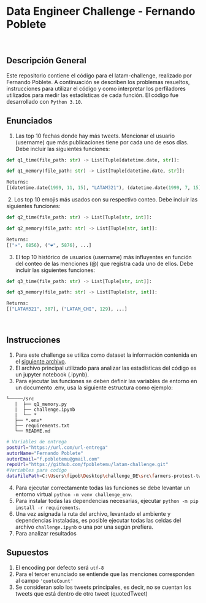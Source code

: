 # Data Engineer Challenge - Fernando Poblete
​
## Descripción General
Este repositorio contiene el código para el latam-challenge, realizado por Fernando Poblete. A continuación se describen los problemas resueltos, instrucciones para utilizar el código y como interpretar los perfiladores utilizados para medir las estadísticas de cada función. El código fue desarrollado con `Python 3.10`.

## Enunciados

1. Las top 10 fechas donde hay más tweets. Mencionar el usuario (username) que más publicaciones tiene por cada uno de esos días. Debe incluir las siguientes funciones:
```python
def q1_time(file_path: str) -> List[Tuple[datetime.date, str]]:
```
```python
def q1_memory(file_path: str) -> List[Tuple[datetime.date, str]]:
```
```python
Returns: 
[(datetime.date(1999, 11, 15), "LATAM321"), (datetime.date(1999, 7, 15), "LATAM_CHI"), ...]
```
​
2. Los top 10 emojis más usados con su respectivo conteo. Debe incluir las siguientes funciones:
```python
def q2_time(file_path: str) -> List[Tuple[str, int]]:
```
```python
def q2_memory(file_path: str) -> List[Tuple[str, int]]:
```
```python
Returns: 
[("✈️", 6856), ("❤️", 5876), ...]
```
3. El top 10 histórico de usuarios (username) más influyentes en función del conteo de las menciones (@) que registra cada uno de ellos. Debe incluir las siguientes funciones:
```python
def q3_time(file_path: str) -> List[Tuple[str, int]]:
```
```python
def q3_memory(file_path: str) -> List[Tuple[str, int]]:
```
```python
Returns: 
[("LATAM321", 387), ("LATAM_CHI", 129), ...]
```
​
## Instrucciones
1. Para este challenge se utiliza como dataset la información contenida en el [siguiente archivo](https://drive.google.com/file/d/1ig2ngoXFTxP5Pa8muXo02mDTFexZzsis/view?usp=sharing).
2. El archivo principal utilizado para analizar las estadísticas del código es un jupyter notebook (.ipynb).
3. Para ejecutar las funciones se deben definir las variables de entorno en un documento .env, usa la siguiente estructura como ejemplo:

```
└─────/src
   |  ├── q1_memory.py
   |  ├── challenge.ipynb
   |  └── *
   ├── *.env*
   ├── requirements.txt
   └── README.md
```

```bash
# Variables de entrega
postUrl="https://url.com/url-entrega"
autorName="Fernando Poblete"
autorEmail="f.pobletemu@gmail.com"
repoUrl="https://github.com/fpobletemu/latam-challenge.git"
#Variables para codigo
dataFilePath=C:\Users\fipob\Desktop\challenge_DE\src\farmers-protest-tweets-2021-2-4.json
```

4. Para ejecutar correctamente todas las funciones se debe levantar un entorno virtual `python -m venv challenge_env`.
5. Para instalar todas las dependencias necesarias, ejecutar `python -m pip install -r requirements`.
6. Una vez asignada la ruta del archivo, levantado el ambiente y dependencias instaladas, es posible ejecutar todas las celdas del archivo `challenge.ipynb` o una por una según prefiera.
7. Para analizar resultados 


## Supuestos
1. El encoding por defecto será `utf-8`
2. Para el tercer enunciado se entiende que las menciones corresponden al campo `'quoteCount'`
3. Se consideran solo los tweets principales, es decir, no se cuentan los tweets que está dentro de otro tweet (quotedTweet)

​
